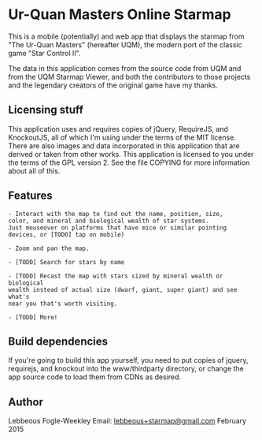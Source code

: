 Ur-Quan Masters Online Starmap
==============================

This is a mobile (potentially) and web app that displays the starmap
from "The Ur-Quan Masters" (hereafter UQM), the modern port of the
classic game "Star Control II".

The data in this application comes from the source code from UQM and from
the UQM Starmap Viewer, and both the contributors to those projects and the
legendary creators of the original game have my thanks.

Licensing stuff
---------------

This application uses and requires copies of jQuery, RequireJS, and
KnockoutJS, all of which I'm using under the terms of the MIT
license.  There are also images and data incorporated in this
application that are derived or taken from other works.  This
application is licensed to you under the terms of the GPL
version 2. See the file COPYING for more information about all of this.

Features
--------

    - Interact with the map to find out the name, position, size,
    color, and mineral and biological wealth of star systems.
    Just mouseover on platforms that have mice or similar pointing
    devices, or [TODO] tap on mobile)

    - Zoom and pan the map.

    - [TODO] Search for stars by name

    - [TODO] Recast the map with stars sized by mineral wealth or biological
    wealth instead of actual size (dwarf, giant, super giant) and see what's
    near you that's worth visiting.

    - [TODO] More!

Build dependencies
------------------

If you're going to build this app yourself, you need to put copies of
jquery, requirejs, and knockout into the www/thirdparty directory, or
change the app source code to load them from CDNs as desired.

Author
------

Lebbeous Fogle-Weekley
Email: lebbeous+starmap@gmail.com
February 2015
